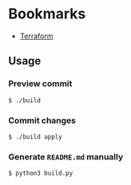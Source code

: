 
# Bookmarks
* [Terraform](#docs/terraform.md)

## Usage
### Preview commit
```
$ ./build
```
### Commit changes
```
$ ./build apply
```
### Generate `README.md` manually
```
$ python3 build.py
```
